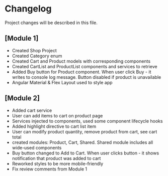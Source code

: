 # Changelog
Project changes will be described in this file.

## [Module 1]
- Created Shop Project
- Created Category enum
- Created Cart and Product models with corresponding components
- Created CartList and ProductList components and services to retrieve
- Added Buy button for Product component. When user click Buy - it writes to console log message. Button disabled if product is unavailable
- Angular Material & Flex Layout used to style app 

## [Module 2]
- Added cart service
- User can add items to cart on product page
- Services injected to components, used some component lifecycle hooks
- Added highlight directive to cart list item
- User can modify product quantity, remove product from cart, see cart total
- created modules: Product, Cart, Shared. Shared module includes all wide-used components
- Buy button changed to Add to Cart. When user clicks button - it shows notification that product was added to cart
- Reworked styles to be more mobile-friendly
- Fix review comments from Module 1